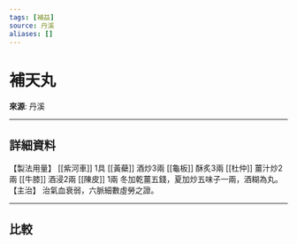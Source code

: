 ```yaml
---
tags: [補益]
source: 丹溪
aliases: []
---
```


# 補天丸

**來源**: 丹溪  

---

## 詳細資料
【製法用量】 [[紫河車]] 1具 [[黃蘗]] 酒炒3兩 [[龜板]] 酥炙3兩 [[杜仲]] 薑汁炒2兩 [[牛膝]] 酒浸2兩 [[陳皮]] 1兩
冬加乾薑五錢，夏加炒五味子一兩，酒糊為丸。
【主治】
治氣血衰弱，六脈細數虛勞之證。

---

## 比較
